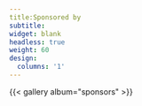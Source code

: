 ```yaml
---
title:Sponsored by
subtitle:
widget: blank
headless: true
weight: 60
design:
  columns: '1'
---
```


{{< gallery album="sponsors" >}}
